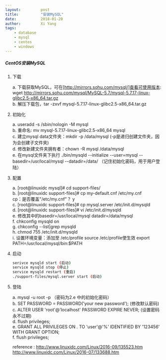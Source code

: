 ```yaml
---
layout: 		post
title: 			"安装MySQL"
date:			2018-01-20 
author:			Xi Yang
tags: 
    - database
    - mysql
    - centos
    - windows
---   
```


##### CentOS安装MySQL

1. 下载  

	a. 下载获取MySQL，可在[http://mirrors.sohu.com/mysql/]查看可使用版本: wget http://mirrors.sohu.com/mysql/MySQL-5.7/mysql-5.7.17-linux-glibc2.5-x86_64.tar.gz  
	b. 解压下载包，tar -zxvf mysql-5.7.17-linux-glibc2.5-x86_64.tar.gz  

2. 初始化  

	a. useradd -s /sbin/nologin -M mysql  
	b. 重命名: mv mysql-5.7.17-linux-glibc2.5-x86_64 mysql  
	c. 建立mysql data文件夹：mkdir -p /data/mysql (-p是递归创建文件夹，因为会创建子文件夹)  
	d. 修改新建文件夹拥有者：chown -R mysql /data/mysql  
	e. 在mysql文件夹下执行  ./bin/mysqld --initialize --user=mysql --basedir=/usr/local/mysql --datadir=/data/  （记住初始化密码，用于用户登陆）  

3. 配置  

	a. [root@linuxidc mysql]# cd support-files/  
	b. [root@linuxidc support-files]# cp my-default.cnf /etc/my.cnf  
		cp：是否覆盖"/etc/my.cnf"？ y  
	c. [root@linuxidc support-files]# cp mysql.server /etc/init.d/mysqld  
	d. [root@linuxidc support-files]# vi /etc/init.d/mysqld  
	e. 修改其中的basedir=/usr/local/mysql   datadir=/data/mysql  
	f. chkconfig mysqld on  
	g. chkconfig --list|grep mysqld  
	h. chmod 755 /etc/init.d/mysqld  
	i. 设置环境变量：添加至 /etc/profile source /etc/profile使生效  export PATH=/usr/local/mysql/bin:$PATH  

4. 启动  

	```bash
	serivce mysqld start (启动)  
	service mysqld stop (停止)  
	service mysqld restart (重启)  
	./support-files/mysql.server start (启动)  
	```  

5. 登陆  

	a. mysql -u root -p （密码为2.e 中的初始化密码）  
	b. SET PASSWORD = PASSWORD('your new password'); (修改默认密码)  
	c. ALTER USER 'root'@'localhost' PASSWORD EXPIRE NEVER; (设置密码永不过期)  
	d. flush privileges;  
	e. GRANT ALL PRIVILEGES ON *.* TO 'user'@'%' IDENTIFIED BY '123456' WITH GRANT OPTION;  
	f. flush privileges;  

	reference : http://www.linuxidc.com/Linux/2016-09/135523.htm  
				http://www.linuxidc.com/Linux/2016-07/133688.htm  
